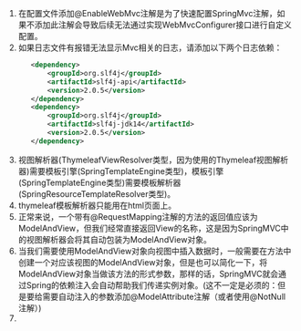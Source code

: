 1. 在配置文件添加@EnableWebMvc注解是为了快速配置SpringMvc注解，如果不添加此注解会导致后续无法通过实现WebMvcConfigurer接口进行自定义配置。
2. 如果日志文件有报错无法显示Mvc相关的日志，请添加以下两个日志依赖：
   ```xml
      <dependency>
          <groupId>org.slf4j</groupId>
          <artifactId>slf4j-api</artifactId>
          <version>2.0.5</version>
      </dependency>
      <dependency>
          <groupId>org.slf4j</groupId>
          <artifactId>slf4j-jdk14</artifactId>
          <version>2.0.5</version>
      </dependency>
   ```
3. 视图解析器(ThymeleafViewResolver类型，因为使用的Thymeleaf视图解析器)需要模板引擎(SpringTemplateEngine类型)，模板引擎(SpringTemplateEngine类型)需要模板解析器(SpringResourceTemplateResolver类型)。
4. thymeleaf模板解析器只能用在html页面上。
5. 正常来说，一个带有@RequestMapping注解的方法的返回值应该为ModelAndView，但我们经常直接返回View的名称，这是因为SpringMVC中的视图解析器会将其自动包装为ModelAndView对象。
6. 当我们需要使用ModelAndView对象向视图中插入数据时，一般需要在方法中创建一个对应该视图的ModelAndView对象，但是也可以简化一下，将ModelAndView对象当做该方法的形式参数，那样的话，SpringMVC就会通过Spring的依赖注入会自动帮助我们传递实例对象。(这不一定是必须的：但是要给需要自动注入的参数添加@ModelAttribute注解（或者使用@NotNull注解）)
7. 